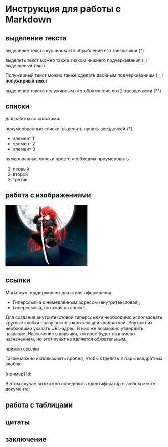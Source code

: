 # Инструкция для работы с Markdown

## выделение текста
выделение текста курсивом это обрабление его звездочкой (*)

выделить текст можно также знаком нижнего подчеркивания (_)
_выделенный текст_

Полужирный текст можно также сделать двойным подчеркиванием (__)
__полужирный текст__

выделение текста полужирным это обрамление его 2 звездочками (**)
## списки
для работы со списками:

ненумерованные списки, выделить пункты звездочкой (*)

* элемент 1
* элемент 2
* элемент 3

нумерованные списки просто необходим проумеровать
1. первый
2. второй 
3. третий


## работа с изображениями

![Сэйлормун](anime.jpg)

## ссылки

Markdown поддерживает два стиля оформления:

* Гиперссылка с немедленным адресом (внутритекстовая);
* Гиперссылка, похожая на сноске.

Для создания внутритекстовой гиперссылки необходимо использовать круглые скобки сразу после закрывающей квадратной. Внутри них необходимо указать URL-адрес. В них же возможно утвердить название, Назначение в кавычки, которое будет назначено назначением, но этот пункт не является обязательным.

[пример ccылки](http://example.com/ "Необязательная подсказка")

Также можно использовать пробел, чтобы отделять 2 пары квадратных скобок:

[пример] [id]:  

В этом случае возможно определить идентификатор в любом месте документа:

[id]: http://example.com/ "Необязательная подсказка"

## работа с таблицами

## цитаты

## заключение

